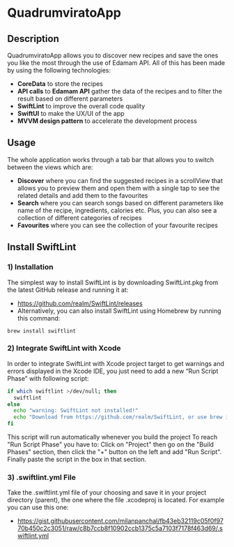 # QuadrumviratoApp

## Description
QuadrumviratoApp allows you to discover new recipes and save the ones you like the most through the use of Edamam API. All of this has been made by using the following technologies:
- **CoreData** to store the recipes 
- **API calls** to **Edamam API** gather the data of the recipes and to filter the result based on different parameters
- **SwiftLint** to improve the overall code quality
- **SwiftUI** to make the UX/UI of the app
- **MVVM design pattern** to accelerate the development process

## Usage
The whole application works through a tab bar that allows you to switch between the views which are:
- **Discover** where you can find the suggested recipes in a scrollView that allows you to preview them and open them with a single tap to see the related details and add them to the favourites
- **Search** where you can search songs based on different parameters like name of the recipe, ingredients, calories etc. Plus, you can also see a collection of different categories of recipes
- **Favourites** where you can see the collection of your favourite recipes

## Install SwiftLint

### 1) Installation

The simplest way to install SwiftLint is by downloading SwiftLint.pkg from the latest GitHub release and running it at:
  - https://github.com/realm/SwiftLint/releases
  - Alternatively, you can also install SwiftLint using Homebrew by running this command: 
```
brew install swiftlint
```
### 2) Integrate SwiftLint with Xcode

In order to integrate SwiftLint with Xcode project target to get warnings and errors displayed in the Xcode IDE, you just need to add a new “Run Script Phase” with following script:
```bash
if which swiftlint >/dev/null; then
  swiftlint
else
  echo "warning: SwiftLint not installed!"
  echo "Download from https://github.com/realm/SwiftLint, or use brew install swiftlint"
fi
```
This script will run automatically whenever you build the project
To reach "Run Script Phase" you have to: Click on "Project" then go on the "Build Phases" section, then click the "+" button on the left and  add "Run Script". Finally paste the script in the box in that section.

### 3) .swiftlint.yml File

Take the .swiftlint.yml file of your choosing and save it in your project directory (parent), the one where the file .xcodeproj is located. For example you can use this one: 

  - https://gist.githubusercontent.com/milanpanchal/fb43eb32119c05f0f9770b450c2c3051/raw/c8b7ccb8f10902ccb1375c5a7103f7178f463d69/.swiftlint.yml
